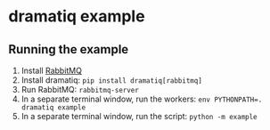 # dramatiq example

## Running the example

1. Install [RabbitMQ][rabbitmq]
1. Install dramatiq: `pip install dramatiq[rabbitmq]`
1. Run RabbitMQ: `rabbitmq-server`
1. In a separate terminal window, run the workers: `env PYTHONPATH=. dramatiq example`
1. In a separate terminal window, run the script: `python -m example`


[rabbitmq]: https://www.rabbitmq.com/
